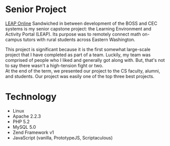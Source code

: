 # Senior Project
[LEAP Online](/img/projects/leap_online.jpg)
Sandwiched in between development of the BOSS and CEC systems is my senior capstone project: the Learning Environment and Activity Portal (LEAP).  Its purpose was to remotely connect math on-campus tutors with rural students across Eastern Washington.

This project is significant because it is the first somewhat large-scale project that I have completed as part of a team.  Luckily, my team was comprised of people who I liked and generally got along with.  But, that's not to say there wasn't a high-tension fight or two.  
At the end of the term, we presented our project to the CS faculty, alumni, and students.  Our project was easily one of the top three best projects.   

# Technology
* Linux
* Apache 2.2.3
* PHP 5.2
* MySQL 5.0
* Zend Framework v1
* JavaScript (vanilla, PrototypeJS, Scriptaculous)